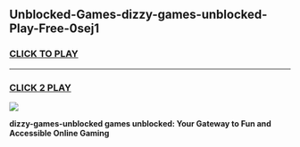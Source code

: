
## Unblocked-Games-dizzy-games-unblocked-Play-Free-0sej1
<h3>
<a href="https://premium76.site?title=dizzy-games-unblocked&ref=09A">CLICK TO PLAY</a></h3>
<hr>

<h3>
<a href="https://premium76.site?title=dizzy-games-unblocked&ref=09A">CLICK 2 PLAY</a>
  
</h3>

<a href="https://premium76.site?title=dizzy-games-unblocked&ref=09A"><img src="https://clearcache.store/games.png"></a>


**dizzy-games-unblocked games unblocked: Your Gateway to Fun and Accessible Online Gaming**
